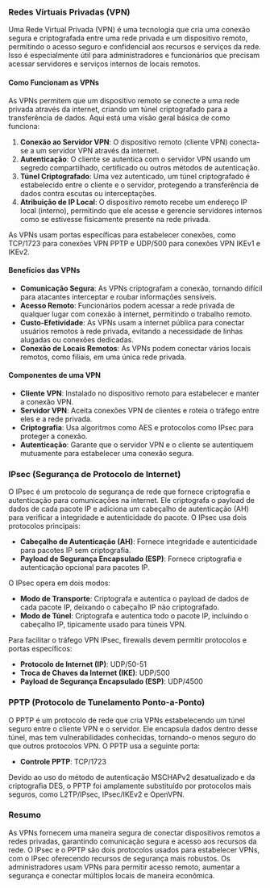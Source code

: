 ### Redes Virtuais Privadas (VPN)

Uma Rede Virtual Privada (VPN) é uma tecnologia que cria uma conexão segura e criptografada entre uma rede privada e um dispositivo remoto, permitindo o acesso seguro e confidencial aos recursos e serviços da rede. Isso é especialmente útil para administradores e funcionários que precisam acessar servidores e serviços internos de locais remotos.

#### Como Funcionam as VPNs

As VPNs permitem que um dispositivo remoto se conecte a uma rede privada através da internet, criando um túnel criptografado para a transferência de dados. Aqui está uma visão geral básica de como funciona:

1. **Conexão ao Servidor VPN**: O dispositivo remoto (cliente VPN) conecta-se a um servidor VPN através da internet.
2. **Autenticação**: O cliente se autentica com o servidor VPN usando um segredo compartilhado, certificado ou outros métodos de autenticação.
3. **Túnel Criptografado**: Uma vez autenticado, um túnel criptografado é estabelecido entre o cliente e o servidor, protegendo a transferência de dados contra escutas ou interceptações.
4. **Atribuição de IP Local**: O dispositivo remoto recebe um endereço IP local (interno), permitindo que ele acesse e gerencie servidores internos como se estivesse fisicamente presente na rede privada.

As VPNs usam portas específicas para estabelecer conexões, como TCP/1723 para conexões VPN PPTP e UDP/500 para conexões VPN IKEv1 e IKEv2.

#### Benefícios das VPNs

- **Comunicação Segura**: As VPNs criptografam a conexão, tornando difícil para atacantes interceptar e roubar informações sensíveis.
- **Acesso Remoto**: Funcionários podem acessar a rede privada de qualquer lugar com conexão à internet, permitindo o trabalho remoto.
- **Custo-Efetividade**: As VPNs usam a internet pública para conectar usuários remotos à rede privada, evitando a necessidade de linhas alugadas ou conexões dedicadas.
- **Conexão de Locais Remotos**: As VPNs podem conectar vários locais remotos, como filiais, em uma única rede privada.

#### Componentes de uma VPN

- **Cliente VPN**: Instalado no dispositivo remoto para estabelecer e manter a conexão VPN.
- **Servidor VPN**: Aceita conexões VPN de clientes e roteia o tráfego entre eles e a rede privada.
- **Criptografia**: Usa algoritmos como AES e protocolos como IPsec para proteger a conexão.
- **Autenticação**: Garante que o servidor VPN e o cliente se autentiquem mutuamente para estabelecer uma conexão segura.

### IPsec (Segurança de Protocolo de Internet)

O IPsec é um protocolo de segurança de rede que fornece criptografia e autenticação para comunicações na internet. Ele criptografa o payload de dados de cada pacote IP e adiciona um cabeçalho de autenticação (AH) para verificar a integridade e autenticidade do pacote. O IPsec usa dois protocolos principais:

- **Cabeçalho de Autenticação (AH)**: Fornece integridade e autenticidade para pacotes IP sem criptografia.
- **Payload de Segurança Encapsulado (ESP)**: Fornece criptografia e autenticação opcional para pacotes IP.

O IPsec opera em dois modos:

- **Modo de Transporte**: Criptografa e autentica o payload de dados de cada pacote IP, deixando o cabeçalho IP não criptografado.
- **Modo de Túnel**: Criptografa e autentica todo o pacote IP, incluindo o cabeçalho IP, tipicamente usado para túneis VPN.

Para facilitar o tráfego VPN IPsec, firewalls devem permitir protocolos e portas específicos:

- **Protocolo de Internet (IP)**: UDP/50-51
- **Troca de Chaves da Internet (IKE)**: UDP/500
- **Payload de Segurança Encapsulado (ESP)**: UDP/4500

### PPTP (Protocolo de Tunelamento Ponto-a-Ponto)

O PPTP é um protocolo de rede que cria VPNs estabelecendo um túnel seguro entre o cliente VPN e o servidor. Ele encapsula dados dentro desse túnel, mas tem vulnerabilidades conhecidas, tornando-o menos seguro do que outros protocolos VPN. O PPTP usa a seguinte porta:

- **Controle PPTP**: TCP/1723

Devido ao uso do método de autenticação MSCHAPv2 desatualizado e da criptografia DES, o PPTP foi amplamente substituído por protocolos mais seguros, como L2TP/IPsec, IPsec/IKEv2 e OpenVPN.

### Resumo

As VPNs fornecem uma maneira segura de conectar dispositivos remotos a redes privadas, garantindo comunicação segura e acesso aos recursos da rede. O IPsec e o PPTP são dois protocolos usados para estabelecer VPNs, com o IPsec oferecendo recursos de segurança mais robustos. Os administradores usam VPNs para permitir acesso remoto, aumentar a segurança e conectar múltiplos locais de maneira econômica.
